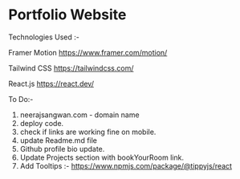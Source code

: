# Portfolio Website

Technologies Used :- 

Framer Motion https://www.framer.com/motion/

Tailwind CSS https://tailwindcss.com/

React.js https://react.dev/


To Do:-
1. neerajsangwan.com - domain name
2. deploy code.
3. check if links are working fine on mobile.
4. update Readme.md file
5. Github profile bio update.
6. Update Projects section with bookYourRoom link.
7. Add Tooltips :- https://www.npmjs.com/package/@tippyjs/react

